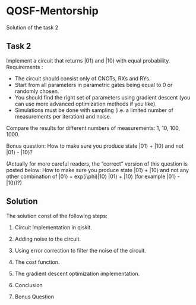 # QOSF-Mentorship
Solution of the task 2
## Task 2
Implement a circuit that returns |01⟩ and |10⟩ with equal probability.
Requirements :
-	The circuit should consist only of CNOTs, RXs and RYs. 
-	Start from all parameters in parametric gates being equal to 0 or randomly chosen. 
-	You should find the right set of parameters using gradient descent (you can use more advanced optimization methods if you like). 
-	Simulations must be done with sampling (i.e. a limited number of measurements per iteration) and noise. 

Compare the results for different numbers of measurements: 1, 10, 100, 1000. 

Bonus question:
How to make sure you produce state |01⟩ + |10⟩ and not |01⟩ - |10⟩?

(Actually for more careful readers, the “correct” version of this question is posted below:
How to make sure you produce state  |01⟩ + |10⟩  and not any other combination of |01⟩ + exp(i\phi)|10⟩ |01⟩ + |10⟩ (for example |01⟩ - |10⟩)?)


## Solution

The solution const of the following steps:

1) Circuit implementation in qiskit.

2) Adding noise to the circuit.

3) Using error correction to filter the noise of the circuit.

4) The cost function.

5) The gradient descent optimization implementation.

6) Conclusion

7) Bonus Question
